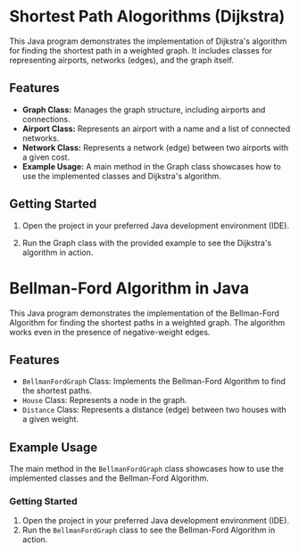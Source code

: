 # Shortest Path Alogorithms (Dijkstra)

This Java program demonstrates the implementation of Dijkstra's algorithm for finding the shortest path in a weighted graph. It includes classes for representing airports, networks (edges), and the graph itself.

## Features

- **Graph Class:** Manages the graph structure, including airports and connections.
- **Airport Class:** Represents an airport with a name and a list of connected networks.
- **Network Class:** Represents a network (edge) between two airports with a given cost.
- **Example Usage:** A main method in the Graph class showcases how to use the implemented classes and Dijkstra's algorithm.

## Getting Started

1) Open the project in your preferred Java development environment (IDE).

2) Run the Graph class with the provided example to see the Dijkstra's algorithm in action.

# Bellman-Ford Algorithm in Java

This Java program demonstrates the implementation of the Bellman-Ford Algorithm for finding the shortest paths in a weighted graph. The algorithm works even in the presence of negative-weight edges.

## Features

- `BellmanFordGraph` Class: Implements the Bellman-Ford Algorithm to find the shortest paths.
- `House` Class: Represents a node in the graph.
- `Distance` Class: Represents a distance (edge) between two houses with a given weight.

## Example Usage

The main method in the `BellmanFordGraph` class showcases how to use the implemented classes and the Bellman-Ford Algorithm.

### Getting Started

1. Open the project in your preferred Java development environment (IDE).
2. Run the `BellmanFordGraph` class to see the Bellman-Ford Algorithm in action.
